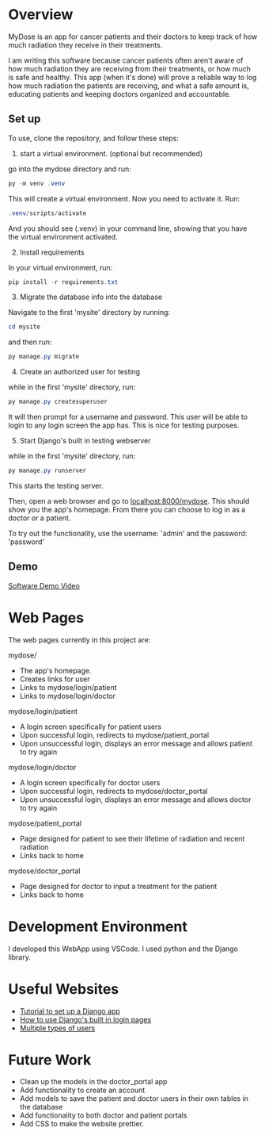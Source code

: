 # Overview

MyDose is an app for cancer patients and their doctors to keep track of how much radiation they receive in their treatments. 

I am writing this software because cancer patients often aren't aware of how much radiation they are receiving from their treatments, or how much is safe and healthy. This app (when it's done) will prove a reliable way to log how much radiation the patients are receiving, and what a safe amount is, educating patients and keeping doctors organized and accountable.

## Set up
To use, clone the repository, and follow these steps:

1. start a virtual environment. (optional but recommended)

go into the mydose directory and run:
```powershell
py -m venv .venv
```
This will create a virtual environment. Now you need to activate it. Run:
```powershell
.venv/scripts/activate
```
And you should see (.venv) in your command line, showing that you have the virtual environment activated.

2. Install requirements

In your virtual environment, run:

```powershell
pip install -r requirements.txt
```

3. Migrate the database info into the database

Navigate to the first 'mysite' directory by running:
```powershell
cd mysite
```
and then run:
```powershell
py manage.py migrate
```

4. Create an authorized user for testing

while in the first 'mysite' directory, run:
```powershell
py manage.py createsuperuser
```
It will then prompt for a username and password. This user will be able to login to any login screen the app has. This is nice for testing purposes.

5. Start Django's built in testing webserver

while in the first 'mysite' directory, run:

```powershell
py manage.py runserver
```
This starts the testing server.

Then, open a web browser and go to [localhost:8000/mydose](http://localhost:8000/mydose). This should show you the app's homepage. From there you can choose to log in as a doctor or a patient. 

To try out the functionality, use the username: 'admin' and the password: 'password'

## Demo

[Software Demo Video](http://youtube.link.goes.here)

# Web Pages

The web pages currently in this project are:

mydose/
- The app's homepage.
- Creates links for user
- Links to mydose/login/patient
- Links to mydose/login/doctor
  
mydose/login/patient
- A login screen specifically for patient users
- Upon successful login, redirects to mydose/patient_portal
- Upon unsuccessful login, displays an error message and allows patient to try again
  
mydose/login/doctor
- A login screen specifically for doctor users
- Upon successful login, redirects to mydose/doctor_portal
- Upon unsuccessful login, displays an error message and allows doctor to try again
  
mydose/patient_portal
- Page designed for patient to see their lifetime of radiation and recent radiation
- Links back to home

mydose/doctor_portal
- Page designed for doctor to input a treatment for the patient
- Links back to home

# Development Environment

I developed this WebApp using VSCode. I used python and the Django library. 

# Useful Websites

* [Tutorial to set up a Django app](https://docs.djangoproject.com/en/4.2/intro/tutorial01/)
* [How to use Django's built in login pages](https://learndjango.com/tutorials/django-login-and-logout-tutorial)
* [Multiple types of users](https://simpleisbetterthancomplex.com/tutorial/2018/01/18/how-to-implement-multiple-user-types-with-django.html)

# Future Work

* Clean up the models in the doctor_portal app
* Add functionality to create an account
* Add models to save the patient and doctor users in their own tables in the database
* Add functionality to both doctor and patient portals
* Add CSS to make the website prettier.
